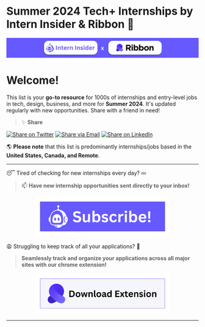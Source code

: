 # Summer 2024 Tech+ Internships by Intern Insider & Ribbon 🌟


<p align="center">
  <a href="https://www.interninsider.me/">
    <img src="data/images/header.png" alt="Subscribe to Intern Insider" style="width:1920px;"/>
  </a>
</p>

# Welcome!

This list is your **go-to resource** for 1000s of internships and entry-level jobs in tech, design, business, and more for **Summer 2024**. It's updated regularly with new opportunities. Share with a friend in need!

> :sparkles: **Share**

[![Share on Twitter](https://img.shields.io/twitter/url?style=social&url=https%3A%2F%2Fgithub.com%2Fyourusername%2Fyourrepository)](https://twitter.com/intent/tweet?text=Check%20out%20this%20awesome%20GitHub%20repository!&url=https%3A%2F%2Fgithub.com%2Fyourusername%2Fyourrepository)
[![Share via Email](https://img.shields.io/badge/email-share-blue.svg)](mailto:?subject=Check%20out%20this%20awesome%20GitHub%20repository!&body=Check%20out%20this%20GitHub%20repository:%20https%3A%2F%2Fgithub.com%2Fyourusername%2Fyourrepository)
[![Share on LinkedIn](https://img.shields.io/badge/LinkedIn-share-blue.svg)](https://www.linkedin.com/sharing/share-offsite/?url=https%3A%2F%2Fgithub.com%2Fyourusername%2Fyourrepository)

🌎 **Please note** that this list is predominantly internships/jobs based in the **United States, Canada, and Remote**.

---

😴 Tired of checking for new internships every day? 💤

> :mailbox: **Have new internship opportunities sent directly to your inbox!**

<p align="center">
  <a href="https://www.interninsider.me/">
    <img src="data/images/interninsiderbutton.png" alt="Subscribe to Intern Insider" style="width:350px;"/>
  </a>
</p>


😩 Struggling to keep track of all your applications? 🫠
> **Seamlessly track and organize your applications across all major sites with our chrome extension!**


<p align="center">
  <a href="https://www.ribbon.cool/">
    <img src="data/images/ribbonbutton.png" alt="Sign Up for Ribbon" style="width:350px;"/>
  </a>
</p>

---
